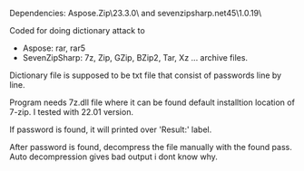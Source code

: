 Dependencies:   Aspose.Zip\23.3.0\  and  sevenzipsharp.net45\1.0.19\

Coded for doing dictionary attack to 

* Aspose: rar, rar5        
* SevenZipSharp: 7z, Zip, GZip, BZip2, Tar, Xz ...
archive files.

Dictionary file is supposed to be txt file that 
consist of passwords line by line.

Program needs 7z.dll file where it can be found default installtion location of 7-zip. I tested with 22.01 version.

If password is found, it will printed over 'Result:' label. 

After password is found, decompress the file manually with the found pass. Auto decompression gives bad output i dont know why.
